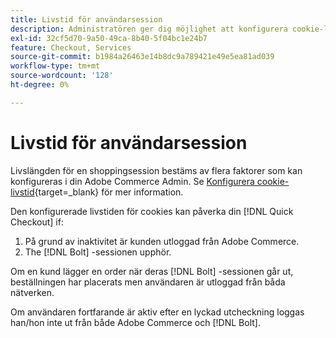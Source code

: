 ```yaml
---
title: Livstid för användarsession
description: Administratören ger dig möjlighet att konfigurera cookie-livstiden för din Adobe Commerce-användare för [!DNL Quick Checkout] tillägg.
exl-id: 32cf5d70-9a50-49ca-8b40-5f04bc1e24b7
feature: Checkout, Services
source-git-commit: b1984a26463e14b8dc9a789421e49e5ea81ad039
workflow-type: tm+mt
source-wordcount: '128'
ht-degree: 0%

---
```


# Livstid för användarsession

Livslängden för en shoppingsession bestäms av flera faktorer som kan konfigureras i din Adobe Commerce Admin. Se [Konfigurera cookie-livstid](https://experienceleague.adobe.com/docs/commerce-admin/customers/customer-accounts/configure/customer-online-options.html){target=_blank} för mer information.

Den konfigurerade livstiden för cookies kan påverka din [!DNL Quick Checkout] if:

1. På grund av inaktivitet är kunden utloggad från Adobe Commerce.
1. The [!DNL Bolt] -sessionen upphör.

Om en kund lägger en order när deras [!DNL Bolt] -sessionen går ut, beställningen har placerats men användaren är utloggad från båda nätverken.

Om användaren fortfarande är aktiv efter en lyckad utcheckning loggas han/hon inte ut från både Adobe Commerce och [!DNL Bolt].
